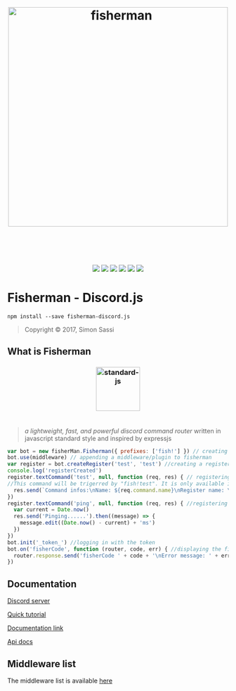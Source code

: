 <h1 align="center"><br><br><img width="500" src="https://cdn.rawgit.com/maxerbox/fisherman-discord.js/dfc8afbe/logo.png" alt="fisherman"><br><br><br></h1>
<div align="center">
<img src="https://img.shields.io/scrutinizer/g/maxerbox/fisherman-discord.js.svg">
<img src="https://img.shields.io/npm/dt/fisherman-discord.js.svg">
<img src="https://img.shields.io/npm/v/fisherman-discord.js.svg">
<img src="https://img.shields.io/github/license/maxerbox/fisherman-discord.js.svg">
<img src="https://img.shields.io/david/maxerbox/fisherman-discord.js.svg">
<img src ="https://travis-ci.org/maxerbox/fisherman-discord.js.svg?branch=master">
</div>

# Fisherman - Discord.js

```terminal
npm install --save fisherman-discord.js
```

> Copyright © 2017, Simon Sassi

## What is Fisherman

<h3 align="center"><img width="100" src="https://avatars3.githubusercontent.com/u/29208316?v=4&s=400" alt="standard-js"><br><br></h3>

 > *a lightweight, fast, and powerful discord command router* written in javascript standard style and inspired by expressjs

```javascript
var bot = new fisherMan.Fisherman({ prefixes: ['fish!'] }) // creating a client, with the prefixe "fish!"
bot.use(middleware) // appending a middleware/plugin to fisherman
var register = bot.createRegister('test', 'test') //creating a register named "test"
console.log('registerCreated')
register.textCommand('test', null, function (req, res) { // registering a new command, named "test"
//This command will be trigerred by "fish!test". It is only available in a text channel.
  res.send(`Command infos:\nName: ${req.command.name}\nRegister name: \`${req.command.register.name}\`\nTotal command count in the fisherman client: ${req.client.commands.size}`, { embed: { description: 'This request was made through the fishman project' } })
})
register.textCommand('ping', null, function (req, res) { //registering a new command named "ping"
  var current = Date.now()
  res.send('Pinging......').then((message) => {
    message.edit((Date.now() - current) + 'ms')
  })
})
bot.init('_token_') //logging in with the token
bot.on('fisherCode', function (router, code, err) { //displaying the fishercodes trigerred
  router.response.send('fisherCode ' + code + '\nError message: ' + err.message)
})
```

## Documentation

[Discord server](https://discord.gg/pXH252u)

[Quick tutorial](https://maxerbox.github.io/fisherman-discord.js/?content=tutorial)

[Documentation link](https://maxerbox.github.io/fisherman-discord.js/)

[Api docs](https://maxerbox.github.io/fisherman-discord.js/?api=fisherman)

## Middleware list

The middleware list is available [here](https://maxerbox.github.io/fisherman-discord.js/?content=middleware_list)